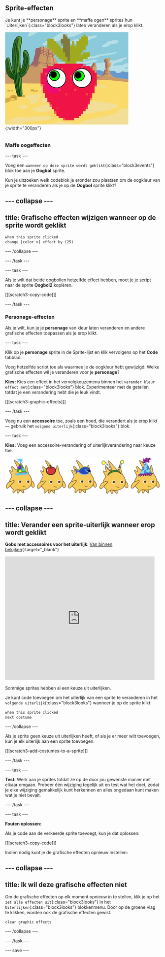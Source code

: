 ## Sprite-effecten

<div style="display: flex; flex-wrap: wrap">
<div style="flex-basis: 200px; flex-grow: 1; margin-right: 15px;">
Je kunt je **personage** sprite en **maffe ogen** sprites hun `Uiterlijken`{:class="block3looks"} laten veranderen als je erop klikt.
</div>
<div>

![Een personage en ogen met grafische effecten.](images/character-graphic-effects.png){:width="300px"}    

</div>
</div>

### Maffe oogeffecten

--- task ---

Voeg een `wanneer op deze sprite wordt geklikt`{:class="block3events"} blok toe aan je **Oogbol** sprite.

Kun je uitzoeken welk codeblok je eronder zou plaatsen om de oogkleur van je sprite te veranderen als je op de **Oogbol** sprite klikt?

--- collapse ---
---
title: Grafische effecten wijzigen wanneer op de sprite wordt geklikt
---

```blocks3
when this sprite clicked  
change [color v] effect by (25)
```

--- /collapse ---

--- /task ---

--- task ---

Als je wilt dat beide oogbollen hetzelfde effect hebben, moet je je script naar de sprite **Oogbol2** kopiëren.

[[[scratch3-copy-code]]]

--- /task ---

### Personage-effecten

Als je wilt, kun je je **personage** van kleur laten veranderen en andere grafische effecten toepassen als je erop klikt.

--- task ---

Klik op je **personage** sprite in de Sprite-lijst en klik vervolgens op het **Code** tabblad.

Voeg hetzelfde script toe als waarmee je de oogkleur hebt gewijzigd. Welke grafische effecten wil je veranderen voor je **personage**?

**Kies:** Kies een effect in het vervolgkeuzemenu binnen het `verander kleur effect met`{:class="block3looks"} blok. Experimenteer met de getallen totdat je een verandering hebt die je leuk vindt.

[[[scratch3-graphic-effects]]]

--- /task ---

Voeg nu een **accessoire** toe, zoals een hoed, die verandert als je erop klikt — gebruik het `volgend uiterlijk`{:class="block3looks"} blok.

--- task ---

**Kies:** Voeg een accessoire-verandering of uiterlijkverandering naar keuze toe.


![Sprites met accessoires.](images/accessory-sprite.png)

--- collapse ---
---
title: Verander een sprite-uiterlijk wanneer erop wordt geklikt
---

**Gobo met accessoires voor het uiterlijk**: [Van binnen bekijken](https://scratch.mit.edu/projects/496334057/editor){:target="_blank"}
<div class="scratch-preview">
<iframe allowtransparency="true" width="485" height="402" src="https://scratch.mit.edu/projects/embed/496334057/?autostart=false" frameborder="0"></iframe>
</div>

Sommige sprites hebben al een keuze uit uiterlijken.

Je kunt code toevoegen om het uiterlijk van een sprite te veranderen in het `volgende uiterlijk`{:class="block3looks"} wanneer je op de sprite klikt:

```blocks3
when this sprite clicked
next costume
```

--- /collapse ---

Als je sprite geen keuze uit uiterlijken heeft, of als je er meer wilt toevoegen, kun je elk uiterlijk aan een sprite toevoegen.

[[[scratch3-add-costumes-to-a-sprite]]]

--- /task ---

--- task ---

**Test:** Werk aan je sprites totdat ze op de door jou gewenste manier met elkaar omgaan. Probeer één wijziging tegelijk uit en test wat het doet, zodat je elke wijziging gemakkelijk kunt herkennen en alles ongedaan kunt maken wat je niet bevalt.

--- /task ---

--- task ---

**Fouten oplossen:**

Als je code aan de verkeerde sprite toevoegt, kun je dat oplossen:

[[[scratch3-copy-code]]]

Indien nodig kunt je de grafische effecten opnieuw instellen:

--- collapse ---
---
title: Ik wil deze grafische effecten niet
---

Om de grafische effecten op elk moment opnieuw in te stellen, klik je op het `zet alle effecten uit`{:class="block3looks"} in het `Uiterlijken`{:class="block3looks"} blokkenmenu. Door op de groene vlag te klikken, worden ook de grafische effecten gewist.

```blocks3
clear graphic effects
```
--- /collapse ---

--- /task ---

--- save ---

